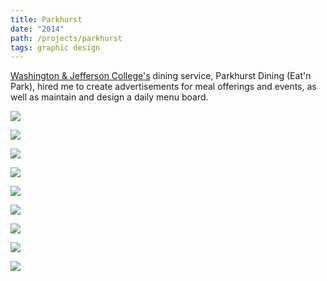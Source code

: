```yaml
---
title: Parkhurst
date: "2014"
path: /projects/parkhurst
tags: graphic design
---
```


<a href="https://washjeff.edu" target="_blank">Washington &amp; Jefferson College's</a> dining service, Parkhurst Dining (Eat'n Park), hired me to create advertisements for meal offerings and events, as well as maintain and design a daily menu board.

![](../../images/smileys.png)

![](../../images/Cheesesteaks.png)

![](../../images/halloween.png)

![](../../images/koreantacos.png)

![](../../images/lomein.png)

![](../../images/ribs.png)

![](../../images/superburger.png)

![](../../images/Sushi.png)

![](../../images/TacoSalad.png)
